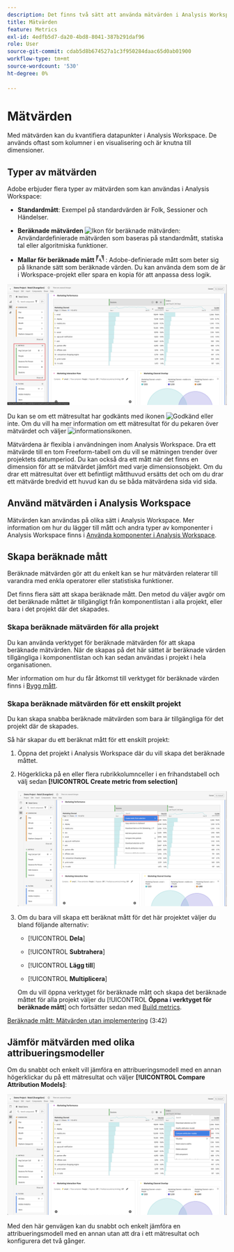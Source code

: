```yaml
---
description: Det finns två sätt att använda mätvärden i Analysis Workspace.
title: Mätvärden
feature: Metrics
exl-id: 4edfb5d7-da20-4bd8-8041-387b291daf96
role: User
source-git-commit: cdab5d8b674527a1c3f950284daac65d0ab01900
workflow-type: tm+mt
source-wordcount: '530'
ht-degree: 0%

---
```


# Mätvärden

Med mätvärden kan du kvantifiera datapunkter i Analysis Workspace. De används oftast som kolumner i en visualisering och är knutna till dimensioner.

## Typer av mätvärden

Adobe erbjuder flera typer av mätvärden som kan användas i Analysis Workspace:

* **Standardmått**: Exempel på standardvärden är Folk, Sessioner och Händelser.

* **Beräknade mätvärden** ![Ikon för beräknade mätvärden](https://spectrum.adobe.com/static/icons/workflow_18/Smock_Calculator_18_N.svg): Användardefinierade mätvärden som baseras på standardmått, statiska tal eller algoritmiska funktioner.

* **Mallar för beräknade mått**  <img src="./assets/adobe-logo.svg" width="18"> : Adobe-definierade mått som beter sig på liknande sätt som beräknade värden. Du kan använda dem som de är i Workspace-projekt eller spara en kopia för att anpassa dess logik.


![Workspace-panelen markerar Metrisk i den vänstra rutan.](assets/cja-metrics.png)

Du kan se om ett mätresultat har godkänts med ikonen ![Godkänd](https://spectrum.adobe.com/static/icons/ui_18/CheckmarkSize100.svg) eller inte. Om du vill ha mer information om ett mätresultat för du pekaren över mätvärdet och väljer ![informationsikonen](https://spectrum.adobe.com/static/icons/workflow_18/Smock_InfoOutline_18_N.svg).


Mätvärdena är flexibla i användningen inom Analysis Workspace. Dra ett mätvärde till en tom Freeform-tabell om du vill se mätningen trender över projektets datumperiod. Du kan också dra ett mått när det finns en dimension för att se mätvärdet jämfört med varje dimensionsobjekt. Om du drar ett mätresultat över ett befintligt måtthuvud ersätts det och om du drar ett mätvärde bredvid ett huvud kan du se båda mätvärdena sida vid sida.

## Använd mätvärden i Analysis Workspace

Mätvärden kan användas på olika sätt i Analysis Workspace. Mer information om hur du lägger till mått och andra typer av komponenter i Analysis Workspace finns i [Använda komponenter i Analysis Workspace](/help/components/use-components-in-workspace.md).

## Skapa beräknade mått

Beräknade mätvärden gör att du enkelt kan se hur mätvärden relaterar till varandra med enkla operatorer eller statistiska funktioner.

Det finns flera sätt att skapa beräknade mått. Den metod du väljer avgör om det beräknade måttet är tillgängligt från komponentlistan i alla projekt, eller bara i det projekt där det skapades.

### Skapa beräknade mätvärden för alla projekt

Du kan använda verktyget för beräknade mätvärden för att skapa beräknade mätvärden. När de skapas på det här sättet är beräknade värden tillgängliga i komponentlistan och kan sedan användas i projekt i hela organisationen.

Mer information om hur du får åtkomst till verktyget för beräknade värden finns i [Bygg mått](/help/components/calc-metrics/cm-workflow/cm-build-metrics.md).

### Skapa beräknade mätvärden för ett enskilt projekt

Du kan skapa snabba beräknade mätvärden som bara är tillgängliga för det projekt där de skapades.

Så här skapar du ett beräknat mått för ett enskilt projekt:

1. Öppna det projekt i Analysis Workspace där du vill skapa det beräknade måttet.

1. Högerklicka på en eller flera rubrikkolumnceller i en frihandstabell och välj sedan **[!UICONTROL Create metric from selection]**

   ![Markering av panelen Workspace Skapa från markering](assets/create-metric-from-selection.png)

1. Om du bara vill skapa ett beräknat mått för det här projektet väljer du bland följande alternativ:

   * [!UICONTROL **Dela**]

   * [!UICONTROL **Subtrahera**]

   * [!UICONTROL **Lägg till**]

   * [!UICONTROL **Multiplicera**]

   Om du vill öppna verktyget för beräknade mått och skapa det beräknade måttet för alla projekt väljer du [!UICONTROL **Öppna i verktyget för beräknade mått**] och fortsätter sedan med [Build metrics](/help/components/calc-metrics/cm-workflow/cm-build-metrics.md).

[Beräknade mått: Mätvärden utan implementering](https://experienceleague.adobe.com/docs/analytics-learn/tutorials/components/calculated-metrics/calculated-metrics-implementationless-metrics.html) (3:42)

## Jämför mätvärden med olika attribueringsmodeller

Om du snabbt och enkelt vill jämföra en attribueringsmodell med en annan högerklickar du på ett mätresultat och väljer **[!UICONTROL Compare Attribution Models]**:

![Workspace-panelen markerar Jämför attribueringsmodeller](assets/compare-attribution.png)

Med den här genvägen kan du snabbt och enkelt jämföra en attribueringsmodell med en annan utan att dra i ett mätresultat och konfigurera det två gånger.
